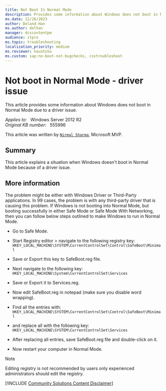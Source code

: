 ```yaml
---
title: Not Boot In Normal Mode
description: Provides some information about Windows does not boot in Normal Mode due to a driver issue.
ms.date: 12/26/2023
author: Deland-Han
ms.author: delhan
manager: dcscontentpm
audience: itpro
ms.topic: troubleshooting
localization_priority: medium
ms.reviewer: kaushika
ms.custom: sap:no-boot-not-bugchecks, csstroubleshoot
---
```

# Not boot in Normal Mode - driver issue

This article provides some information about Windows does not boot in Normal Mode due to a driver issue.

_Applies to:_ &nbsp; Windows Server 2012 R2  
_Original KB number:_ &nbsp; 555996

This article was written by [`Nirmal Sharma`](https://mvp.microsoft.com/en-US/PublicProfile/33635), Microsoft MVP.

## Summary

This article explains a situation when Windows doesn't boot in Normal Mode because of a driver issue.  

## More information

The problem might be either with Windows Driver or Third-Party applications. In 99 cases, the problem is with any third-party driver that is causing this problem. If Windows is not booting into Normal Mode, but booting successfully in either Safe Mode or Safe Mode With Networking, then you can follow below steps outlined to make Windows to run in Normal Mode.

- Go to Safe Mode.
- Start Registry editor > navigate to the following registry key:  
`HKEY_LOCAL_MACHINE\SYSTEM\CurrentControlSet\Control\SafeBoot\Minimal`  

- Save or Export this key to SafeBoot.reg file.
- Next navigate to the following key:  
`HKEY_LOCAL_MACHINE\System\CurrentControlSet\Services`  

- Save or Export it to Services.reg.
- Now edit SafeBoot.reg in notepad (make sure you disable word wrapping).
- Find all the entries with:  
`HKEY_LOCAL_MACHINE\SYSTEM\CurrentControlSet\Control\SafeBoot\Minimal`  

- and replace all with the following key:  
`HKEY_LOCAL_MACHINE\SYSTEM\CurrentControlSet\Services`  

- After replacing all entries, save SafeBoot.reg file and double-click on it.
- Now restart your computer in Normal Mode.  

> [!Note]
> Editing registry is not recommended by users only experienced administrators should edit the registry.

[!INCLUDE [Community Solutions Content Disclaimer](../../includes/community-solutions-content-disclaimer.md)]
